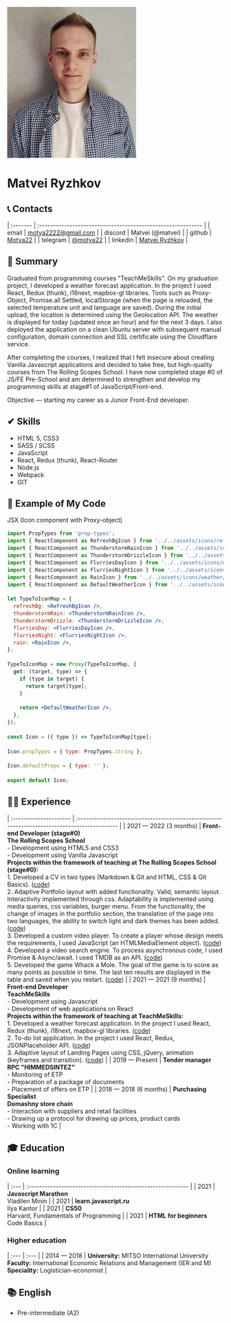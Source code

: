 ![Matvei Ryzhkov](assets/img/avatarforcv.jpeg)
# Matvei Ryzhkov

## 📞 Contacts

| :------- | :----------------------------------------------------------- |
| email    | [motya2222@gmail.com](motya2222@gmail.com)                   |
| discord  | Matvei (@matvei)                                             |
| github   | [Motya22](https://github.com/Motya22)                        |
| telegram | [@motya22](https://t.me/motya22)                             |
| linkedin | [Matvei Ryzhkov](https://www.linkedin.com/in/matveiryzhkov/) |

## 📝 Summary
Graduated from programming courses "TeachMeSkills". On my graduation project, I developed a weather forecast application. In the project I used React, Redux (thunk), i18next, mapbox-gl libraries. Tools such as Proxy-Object, Promise.all Settled, localStorage (when the page is reloaded, the selected temperature unit and language are saved). During the initial upload, the location is determined using the Geolocation API. The weather is displayed for today (updated once an hour) and for the next 3 days. I also deployed the application on a clean Ubuntu server with subsequent manual configuration, domain connection and SSL certificate using the Cloudflare service.

After completing the courses, I realized that I felt insecure about creating Vanilla Javascript applications and decided to take free, but high-quality courses from The Rolling Scopes School. I have now completed stage #0 of JS/FE Pre-School and am determined to strengthen and develop my programming skills at stage#1 of JavaScript/Front-end.

Objective — starting my career as a Junior Front-End developer.

## ✔ Skills
* HTML 5, CSS3 
* SASS / SCSS
* JavaScript
* React, Redux (thunk), React-Router
* Node.js
* Webpack
* GIT

## 💾 Example of My Code
JSX (Icon component with Proxy-object)
```jsx
import PropTypes from 'prop-types';
import { ReactComponent as RefreshBgIcon } from '../../assets/icons/refresh.svg';
import { ReactComponent as ThunderstormRainIcon } from '../../assets/icons/weather/tstorm.svg';
import { ReactComponent as ThunderstormDrizzleIcon } from '../../assets/icons/weather/tstormdrizzle.svg';
import { ReactComponent as FlurriesDayIcon } from '../../assets/icons/weather/flurriesd.svg';
import { ReactComponent as FlurriesNightIcon } from '../../assets/icons/weather/flurriesn.svg';
import { ReactComponent as RainIcon } from '../../assets/icons/weather/rain.svg';
import { ReactComponent as DefaultWeatherIcon } from '../../assets/icons/weather/default.svg';

let TypeToIconMap = {
  refreshBg: <RefreshBgIcon />,
  thunderstormRain: <ThunderstormRainIcon />,
  thunderstormDrizzle: <ThunderstormDrizzleIcon />,
  flurriesDay: <FlurriesDayIcon />,
  flurriesNight: <FlurriesNightIcon />,
  rain: <RainIcon />,
};

TypeToIconMap = new Proxy(TypeToIconMap, {
  get: (target, type) => {
    if (type in target) {
      return target[type];
    }

    return <DefaultWeatherIcon />;
  },
});

const Icon = ({ type }) => TypeToIconMap[type];

Icon.propTypes = { type: PropTypes.string };

Icon.defaultProps = { type: '' };

export default Icon;
```
## 👨‍💻 Experience

| :--------------------- | :-------------------------------------------------------------------------------------------- |
| 2021 — 2022 (3 months) | **Front-end Developer (stage#0)** <br> **The Rolling Scopes School** <br> - Development using HTML5 and CSS3 <br> - Development using Vanilla Javascript <br> **Projects within the framework of teaching at The Rolling Scopes School (stage#0):** <br> 1. Developed a CV in two types (Markdown & Git and HTML, CSS & Git Basics). ([code](https://motya22.github.io/rsschool-cv/)) <br> 2. Adaptive Portfolio layout with added functionality. Valid, semantic layout. Interactivity implemented through css. Adaptability is implemented using media queries, css variables, burger menu. From the functionality, the change of images in the portfolio section, the translation of the page into two languages, the ability to switch light and dark themes has been added. ([code](https://rolling-scopes-school.github.io/motya22-JSFEPRESCHOOL/portfolio/)) <br> 3. Developed a custom video player. To create a player whose design meets the requirements, I used JavaScript (an HTMLMediaElement object). ([code](https://rolling-scopes-school.github.io/motya22-JSFEPRESCHOOL/portfolio/#video)) <br> 4. Developed a video search engine. To process asynchronous code, I used Promise &
Async/await. I used TMDB as an API. ([code](https://rolling-scopes-school.github.io/motya22-JSFEPRESCHOOL/movie-app/)) <br> 5. Developed the game Whack a Mole. The goal of the game is to score as many points as possible in time. The last ten results are displayed in the table and saved when you restart. ([code](https://rolling-scopes-school.github.io/motya22-JSFEPRESCHOOL/whackamole-game/))                  |
| 2021 — 2021 (9 months) | **Front-end Developer** <br> **TeachMeSkills** <br> - Development using Javascript <br> - Development of web applications on React <br> **Projects within the framework of teaching at TeachMeSkills:** <br> 1. Developed a weather forecast application. In the project I used React, Redux (thunk), i18next, mapbox-gl libraries. ([code](https://github.com/Motya22/react-weather-app)) <br> 2. To-do list application. In the project I used React, Redux, JSONPlaceholder API. ([code](https://github.com/Motya22/react-todolist-app)) <br> 3. Adaptive layout of Landing Pages using CSS, jQuery, animation (keyframes and transition). ([code](https://github.com/Motya22/ext-bel))                    |
| 2019 — Present         | **Tender manager** <br> **RPC "HIMMEDSINTEZ"** <br> - Monitoring of ETP <br> - Preparation of a package of documents <br> - Placement of offers on ETP                                                                 |
| 2018 — 2018 (6 months) | **Purchasing Specialist** <br> **Domashny store chain** <br> - Interaction with suppliers and retail facilities <br> - Drawing up a protocol for drawing up prices, product cards <br> - Working with 1C               |

## 🎓 Education

### Online learning

| :--- | :---------------------------------------------------------- |
| 2021 | **Javascript Marathon** <br> Vladilen Minin                 |
| 2021 | **learn.javascript.ru** <br> Ilya Kantor                    |
| 2021 | **CS50** <br> Harvard, Fundamentals of Programming          |
| 2021 | **HTML for beginners** <br> Code Basics                     |

### Higher education

| :--- | :--- |
| 2014 — 2018 | **University:** MITSO International University <br> **Faculty:** International Economic Relations and Management (IER and M) <br> **Speciality:** Logistician-economist |

## 📚 English

* Pre-intermediate (A2)
